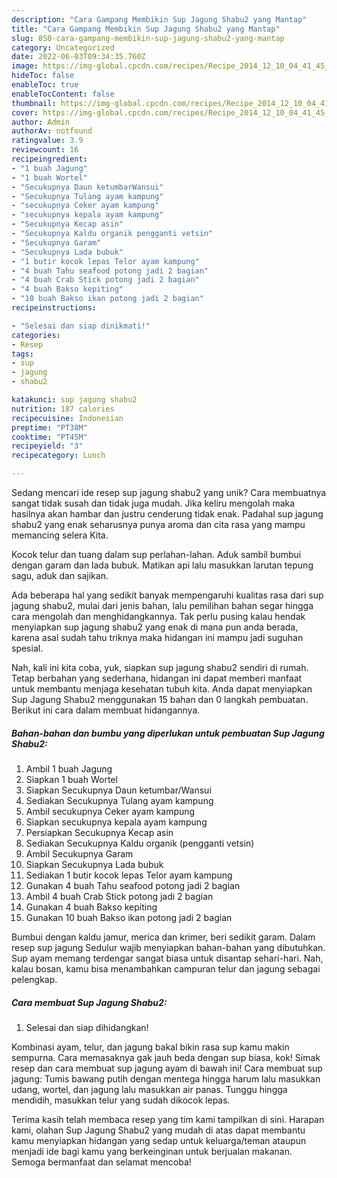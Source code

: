 ```yaml
---
description: "Cara Gampang Membikin Sup Jagung Shabu2 yang Mantap"
title: "Cara Gampang Membikin Sup Jagung Shabu2 yang Mantap"
slug: 850-cara-gampang-membikin-sup-jagung-shabu2-yang-mantap
category: Uncategorized
date: 2022-06-03T09:34:35.760Z
image: https://img-global.cpcdn.com/recipes/Recipe_2014_12_10_04_41_45_716_7ffb9fc96cd8052b3a92/680x482cq70/sup-jagung-shabu2-foto-resep-utama.jpg
hideToc: false
enableToc: true
enableTocContent: false
thumbnail: https://img-global.cpcdn.com/recipes/Recipe_2014_12_10_04_41_45_716_7ffb9fc96cd8052b3a92/680x482cq70/sup-jagung-shabu2-foto-resep-utama.jpg
cover: https://img-global.cpcdn.com/recipes/Recipe_2014_12_10_04_41_45_716_7ffb9fc96cd8052b3a92/680x482cq70/sup-jagung-shabu2-foto-resep-utama.jpg
author: Admin
authorAv: notfound
ratingvalue: 3.9
reviewcount: 16
recipeingredient:
- "1 buah Jagung"
- "1 buah Wortel"
- "Secukupnya Daun ketumbarWansui"
- "Secukupnya Tulang ayam kampung"
- "secukupnya Ceker ayam kampung"
- "secukupnya kepala ayam kampung"
- "Secukupnya Kecap asin"
- "Secukupnya Kaldu organik pengganti vetsin"
- "Secukupnya Garam"
- "Secukupnya Lada bubuk"
- "1 butir kocok lepas Telor ayam kampung"
- "4 buah Tahu seafood potong jadi 2 bagian"
- "4 buah Crab Stick potong jadi 2 bagian"
- "4 buah Bakso kepiting"
- "10 buah Bakso ikan potong jadi 2 bagian"
recipeinstructions:

- "Selesai dan siap dinikmati!"
categories:
- Resep
tags:
- sup
- jagung
- shabu2

katakunci: sup jagung shabu2 
nutrition: 187 calories
recipecuisine: Indonesian
preptime: "PT38M"
cooktime: "PT45M"
recipeyield: "3"
recipecategory: Lunch

---
```





Sedang mencari ide resep sup jagung shabu2 yang unik? Cara membuatnya sangat tidak susah dan tidak juga mudah. Jika keliru mengolah maka hasilnya akan hambar dan justru cenderung tidak enak. Padahal sup jagung shabu2 yang enak seharusnya punya aroma dan cita rasa yang mampu memancing selera Kita.





Kocok telur dan tuang dalam sup perlahan-lahan. Aduk sambil bumbui dengan garam dan lada bubuk. Matikan api lalu masukkan larutan tepung sagu, aduk dan sajikan.

Ada beberapa hal yang sedikit banyak mempengaruhi kualitas rasa dari sup jagung shabu2, mulai dari jenis bahan, lalu pemilihan bahan segar hingga cara mengolah dan menghidangkannya. Tak perlu pusing kalau hendak menyiapkan sup jagung shabu2 yang enak di mana pun anda berada, karena asal sudah tahu triknya maka hidangan ini mampu jadi suguhan spesial.






Nah, kali ini kita coba, yuk, siapkan sup jagung shabu2 sendiri di rumah. Tetap berbahan yang sederhana, hidangan ini dapat memberi manfaat untuk membantu menjaga kesehatan tubuh kita. Anda dapat menyiapkan Sup Jagung Shabu2 menggunakan 15 bahan dan 0 langkah pembuatan. Berikut ini cara dalam membuat hidangannya.

<!--inarticleads1-->

##### Bahan-bahan dan bumbu yang diperlukan untuk pembuatan Sup Jagung Shabu2:

1. Ambil 1 buah Jagung
1. Siapkan 1 buah Wortel
1. Siapkan Secukupnya Daun ketumbar/Wansui
1. Sediakan Secukupnya Tulang ayam kampung
1. Ambil secukupnya Ceker ayam kampung
1. Siapkan secukupnya kepala ayam kampung
1. Persiapkan Secukupnya Kecap asin
1. Sediakan Secukupnya Kaldu organik (pengganti vetsin)
1. Ambil Secukupnya Garam
1. Siapkan Secukupnya Lada bubuk
1. Sediakan 1 butir kocok lepas Telor ayam kampung
1. Gunakan 4 buah Tahu seafood potong jadi 2 bagian
1. Ambil 4 buah Crab Stick potong jadi 2 bagian
1. Gunakan 4 buah Bakso kepiting
1. Gunakan 10 buah Bakso ikan potong jadi 2 bagian


Bumbui dengan kaldu jamur, merica dan krimer, beri sedikit garam. Dalam resep sup jagung Sedulur wajib menyiapkan bahan-bahan yang dibutuhkan. Sup ayam memang terdengar sangat biasa untuk disantap sehari-hari. Nah, kalau bosan, kamu bisa menambahkan campuran telur dan jagung sebagai pelengkap. 

<!--inarticleads2-->

##### Cara membuat Sup Jagung Shabu2:


1. Selesai dan siap dihidangkan!

Kombinasi ayam, telur, dan jagung bakal bikin rasa sup kamu makin sempurna. Cara memasaknya gak jauh beda dengan sup biasa, kok! Simak resep dan cara membuat sup jagung ayam di bawah ini! Cara membuat sup jagung: Tumis bawang putih dengan mentega hingga harum lalu masukkan udang, wortel, dan jagung lalu masukkan air panas. Tunggu hingga mendidih, masukkan telur yang sudah dikocok lepas. 

Terima kasih telah membaca resep yang tim kami tampilkan di sini. Harapan kami, olahan Sup Jagung Shabu2 yang mudah di atas dapat membantu kamu menyiapkan hidangan yang sedap untuk keluarga/teman ataupun menjadi ide bagi kamu yang berkeinginan untuk berjualan makanan. Semoga bermanfaat dan selamat mencoba!
